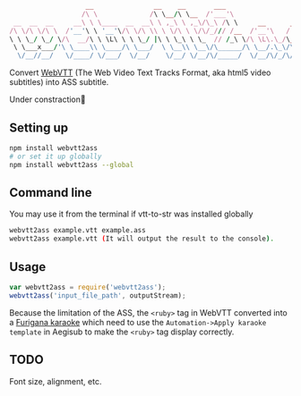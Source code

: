 ﻿```ruby
                   __               __    __       ___                              
                  /\ \             /\ \__/\ \__  /'___'\                            
 __  __  __     __\ \ \____  __  __\ \ ,_\ \ ,_\/\_\ /\ \     __      ____    ____  
/\ \/\ \/\ \  /'__'\ \ '__'\/\ \/\ \\ \ \/\ \ \/\/_/// /__  /'__'\   /',__\  /',__\
\ \ \_/ \_/ \/\  __/\ \ \L\ \ \ \_/ |\ \ \_\ \ \_  // /_\ \/\ \L\.\_/\__, '\/\__, '\
 \ \___x___/'\ \____\\ \____/\ \___/  \ \__\\ \__\/\______/\ \__/.\_\/\____/\/\____/
  \/__//__/   \/____/ \/___/  \/__/    \/__/ \/__/\/_____/  \/__/\/_/\/___/  \/___/
```

Convert [WebVTT](http://dev.w3.org/html5/webvtt/) (The Web Video Text Tracks Format, aka html5 video subtitles) into ASS subtitle.

Under constraction🚧

## Setting up

```bash
npm install webvtt2ass
# or set it up globally
npm install webvtt2ass --global
```

## Command line

You may use it from the terminal if vtt-to-str was installed globally

```bash
webvtt2ass example.vtt example.ass
webvtt2ass example.vtt (It will output the result to the console).
```

## Usage

```js
var webvtt2ass = require('webvtt2ass');
webvtt2ass('input_file_path', outputStream);
```

Because the limitation of the ASS, the `<ruby>` tag in WebVTT converted into a [Furigana karaoke](http://docs.aegisub.org/manual/Furigana_karaoke) which need to use the `Automation->Apply karaoke template` in Aegisub to make the `<ruby>` tag display correctly.

## TODO

Font size, alignment, etc.
